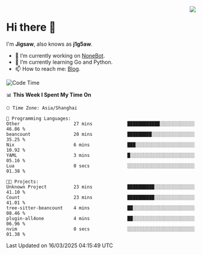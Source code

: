 <a href="#">
  <img align="right" src="https://github-readme-stats.vercel.app/api?username=j1g5awi&count_private=true&show_icons=true&title_color=80070B&text_color=B3B3B3&bg_color=212121&icon_color=80070B" />
</a>

# Hi there 👋

I'm **Jigsaw**, also knows as **j1g5aw**.

- 🔭 I’m currently working on [NoneBot](https://github.com/nonebot).
- 🌱 I’m currently learning Go and Python.
- 📫 How to reach me: [Blog](https://blog.maddestroyer.xyz/).

<!--START_SECTION:waka-->
![Code Time](http://img.shields.io/badge/Code%20Time-1%2C875%20hrs%2028%20mins-blue)

📊 **This Week I Spent My Time On** 

```text
🕑︎ Time Zone: Asia/Shanghai

💬 Programming Languages: 
Other                    27 mins             ████████████░░░░░░░░░░░░░   46.86 % 
beancount                20 mins             █████████░░░░░░░░░░░░░░░░   35.25 % 
Nix                      6 mins              ███░░░░░░░░░░░░░░░░░░░░░░   10.92 % 
YAML                     3 mins              █░░░░░░░░░░░░░░░░░░░░░░░░   05.16 % 
Lua                      0 secs              ░░░░░░░░░░░░░░░░░░░░░░░░░   01.38 % 

🐱‍💻 Projects: 
Unknown Project          23 mins             ██████████░░░░░░░░░░░░░░░   41.10 % 
Count                    23 mins             ██████████░░░░░░░░░░░░░░░   41.01 % 
tree-sitter-beancount    4 mins              ██░░░░░░░░░░░░░░░░░░░░░░░   08.46 % 
plugin-all4one           4 mins              ██░░░░░░░░░░░░░░░░░░░░░░░   06.96 % 
nvim                     0 secs              ░░░░░░░░░░░░░░░░░░░░░░░░░   01.38 % 
```


 Last Updated on 16/03/2025 04:15:49 UTC
<!--END_SECTION:waka-->
